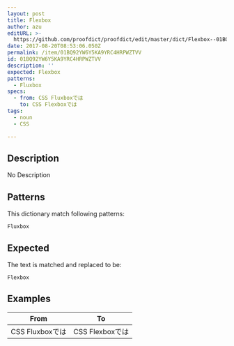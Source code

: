```yaml
---
layout: post
title: Flexbox
author: azu
editURL: >-
  https://github.com/proofdict/proofdict/edit/master/dict/Flexbox--01BQ92YW6Y5KA9YRC4HRPWZTVV.yml
date: 2017-08-20T08:53:06.050Z
permalink: /item/01BQ92YW6Y5KA9YRC4HRPWZTVV
id: 01BQ92YW6Y5KA9YRC4HRPWZTVV
description: ''
expected: Flexbox
patterns:
  - Fluxbox
specs:
  - from: CSS Fluxboxでは
    to: CSS Flexboxでは
tags:
  - noun
  - CSS

---
```


## Description

No Description 

## Patterns

This dictionary match following patterns:

    Fluxbox

## Expected

The text is matched and replaced to be:

    Flexbox

## Examples

| From          | To            |
| ------------- | ------------- |
| CSS Fluxboxでは | CSS Flexboxでは |
